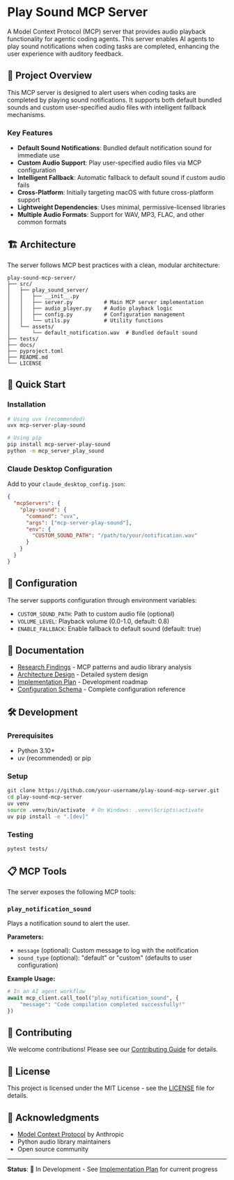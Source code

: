# Play Sound MCP Server

A Model Context Protocol (MCP) server that provides audio playback functionality for agentic coding agents. This server enables AI agents to play sound notifications when coding tasks are completed, enhancing the user experience with auditory feedback.

## 🎯 Project Overview

This MCP server is designed to alert users when coding tasks are completed by playing sound notifications. It supports both default bundled sounds and custom user-specified audio files with intelligent fallback mechanisms.

### Key Features

- **Default Sound Notifications**: Bundled default notification sound for immediate use
- **Custom Audio Support**: Play user-specified audio files via MCP configuration
- **Intelligent Fallback**: Automatic fallback to default sound if custom audio fails
- **Cross-Platform**: Initially targeting macOS with future cross-platform support
- **Lightweight Dependencies**: Uses minimal, permissive-licensed libraries
- **Multiple Audio Formats**: Support for WAV, MP3, FLAC, and other common formats

## 🏗️ Architecture

The server follows MCP best practices with a clean, modular architecture:

```
play-sound-mcp-server/
├── src/
│   ├── play_sound_server/
│   │   ├── __init__.py
│   │   ├── server.py          # Main MCP server implementation
│   │   ├── audio_player.py    # Audio playback logic
│   │   ├── config.py          # Configuration management
│   │   └── utils.py           # Utility functions
│   └── assets/
│       └── default_notification.wav  # Bundled default sound
├── tests/
├── docs/
├── pyproject.toml
├── README.md
└── LICENSE
```

## 🚀 Quick Start

### Installation

```bash
# Using uvx (recommended)
uvx mcp-server-play-sound

# Using pip
pip install mcp-server-play-sound
python -m mcp_server_play_sound
```

### Claude Desktop Configuration

Add to your `claude_desktop_config.json`:

```json
{
  "mcpServers": {
    "play-sound": {
      "command": "uvx",
      "args": ["mcp-server-play-sound"],
      "env": {
        "CUSTOM_SOUND_PATH": "/path/to/your/notification.wav"
      }
    }
  }
}
```

## 🔧 Configuration

The server supports configuration through environment variables:

- `CUSTOM_SOUND_PATH`: Path to custom audio file (optional)
- `VOLUME_LEVEL`: Playback volume (0.0-1.0, default: 0.8)
- `ENABLE_FALLBACK`: Enable fallback to default sound (default: true)

## 📖 Documentation

- [Research Findings](docs/research-findings.md) - MCP patterns and audio library analysis
- [Architecture Design](docs/architecture.md) - Detailed system design
- [Implementation Plan](docs/implementation-plan.md) - Development roadmap
- [Configuration Schema](docs/configuration-schema.md) - Complete configuration reference

## 🛠️ Development

### Prerequisites

- Python 3.10+
- uv (recommended) or pip

### Setup

```bash
git clone https://github.com/your-username/play-sound-mcp-server.git
cd play-sound-mcp-server
uv venv
source .venv/bin/activate  # On Windows: .venv\Scripts\activate
uv pip install -e ".[dev]"
```

### Testing

```bash
pytest tests/
```

## 📋 MCP Tools

The server exposes the following MCP tools:

### `play_notification_sound`

Plays a notification sound to alert the user.

**Parameters:**
- `message` (optional): Custom message to log with the notification
- `sound_type` (optional): "default" or "custom" (defaults to user configuration)

**Example Usage:**
```python
# In an AI agent workflow
await mcp_client.call_tool("play_notification_sound", {
    "message": "Code compilation completed successfully!"
})
```

## 🤝 Contributing

We welcome contributions! Please see our [Contributing Guide](CONTRIBUTING.md) for details.

## 📄 License

This project is licensed under the MIT License - see the [LICENSE](LICENSE) file for details.

## 🙏 Acknowledgments

- [Model Context Protocol](https://modelcontextprotocol.io/) by Anthropic
- Python audio library maintainers
- Open source community

---

**Status**: 🚧 In Development - See [Implementation Plan](docs/implementation-plan.md) for current progress
